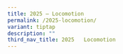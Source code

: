 ```yaml
---
title: 2025 – Locomotion
permalink: /2025-locomotion/
variant: tiptap
description: ""
third_nav_title: 2025   Locomotion
---
```

